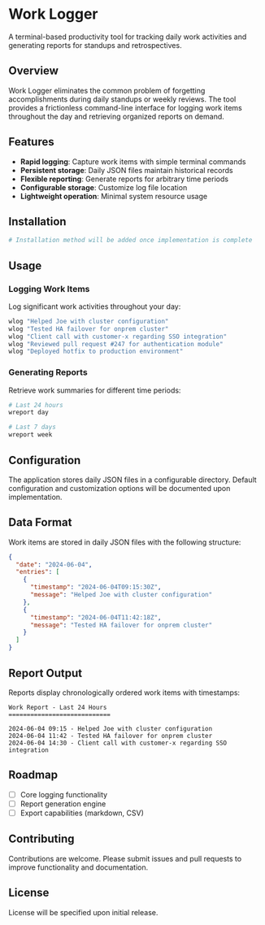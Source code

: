 # Work Logger

A terminal-based productivity tool for tracking daily work activities and generating reports for standups and retrospectives.

## Overview

Work Logger eliminates the common problem of forgetting accomplishments during daily standups or weekly reviews. The tool provides a frictionless command-line interface for logging work items throughout the day and retrieving organized reports on demand.

## Features

- **Rapid logging**: Capture work items with simple terminal commands
- **Persistent storage**: Daily JSON files maintain historical records
- **Flexible reporting**: Generate reports for arbitrary time periods
- **Configurable storage**: Customize log file location
- **Lightweight operation**: Minimal system resource usage

## Installation

```bash
# Installation method will be added once implementation is complete
```

## Usage

### Logging Work Items

Log significant work activities throughout your day:

```bash
wlog "Helped Joe with cluster configuration"
wlog "Tested HA failover for onprem cluster"
wlog "Client call with customer-x regarding SSO integration"
wlog "Reviewed pull request #247 for authentication module"
wlog "Deployed hotfix to production environment"
```

### Generating Reports

Retrieve work summaries for different time periods:

```bash
# Last 24 hours
wreport day

# Last 7 days
wreport week
```

## Configuration

The application stores daily JSON files in a configurable directory. Default configuration and customization options will be documented upon implementation.

## Data Format

Work items are stored in daily JSON files with the following structure:

```json
{
  "date": "2024-06-04",
  "entries": [
    {
      "timestamp": "2024-06-04T09:15:30Z",
      "message": "Helped Joe with cluster configuration"
    },
    {
      "timestamp": "2024-06-04T11:42:18Z",
      "message": "Tested HA failover for onprem cluster"
    }
  ]
}
```

## Report Output

Reports display chronologically ordered work items with timestamps:

```
Work Report - Last 24 Hours
============================

2024-06-04 09:15 - Helped Joe with cluster configuration
2024-06-04 11:42 - Tested HA failover for onprem cluster
2024-06-04 14:30 - Client call with customer-x regarding SSO integration
```

## Roadmap

- [ ] Core logging functionality
- [ ] Report generation engine
- [ ] Export capabilities (markdown, CSV)

## Contributing

Contributions are welcome. Please submit issues and pull requests to improve functionality and documentation.

## License

License will be specified upon initial release.
